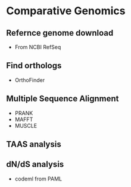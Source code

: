 # Comparative Genomics 

## Refernce genome download
- From NCBI RefSeq


## Find orthologs
- OrthoFinder


## Multiple Sequence Alignment
- PRANK
- MAFFT
- MUSCLE

## TAAS analysis



## dN/dS analysis
- codeml from PAML











